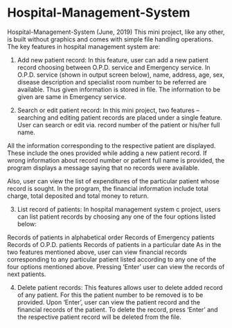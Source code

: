 # Hospital-Management-System
Hospital-Management-System (June, 2019)
This mini project, like any other, is built without graphics and comes with simple file handling operations. The key features in hospital management system are:

1. Add new patient record:
In this feature, user can add a new patient record choosing between O.P.D. service and Emergency service. In O.P.D. service (shown in output screen below), name, address, age, sex, disease description and specialist room number to be referred are available. Thus given information is stored in file. The information to be given are same in Emergency service.

2. Search or edit patient record:
In this mini project, two features – searching and editing patient records are placed under a single feature. User can search or edit via. record number of the patient or his/her full name.

All the information corresponding to the respective patient are displayed. These include the ones provided while adding a new patient record. If wrong information about record number or patient full name is provided, the program displays a message saying that no records were available.

Also, user can view the list of expenditures of the particular patient whose record is sought. In the program, the financial information include total charge, total deposited and total money to return.

3. List record of patients:
In hospital management system c project, users can list patient records by choosing any one of the four options listed below:

Records of patients in alphabetical order Records of Emergency patients Records of O.P.D. patients Records of patients in a particular date As in the two features mentioned above, user can view financial records corresponding to any particular patient listed according to any one of the four options mentioned above. Pressing ‘Enter’ user can view the records of next patients.

4. Delete patient records:
This features allows user to delete added record of any patient. For this the patient number to be removed is to be provided. Upon ‘Enter’, user can view the patient record and the financial records of the patient. To delete the record, press ‘Enter’ and the respective patient record will be deleted from the file.
